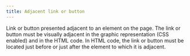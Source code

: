 ```yaml
---
title: Adjacent link or button
---
```


Link or button presented adjacent to an element on the page. The link or button must be visually adjacent in the graphic representation (CSS enabled) and in the HTML code. In HTML code, the link or button must be located just before or just after the element to which it is adjacent.
